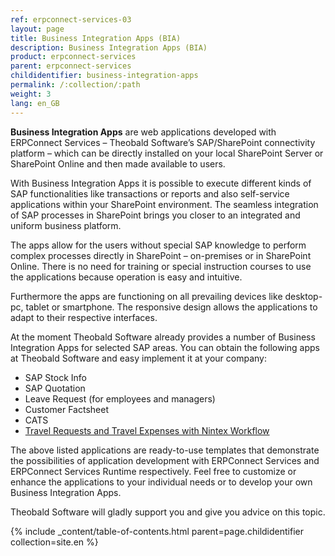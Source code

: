 ```yaml
---
ref: erpconnect-services-03
layout: page
title: Business Integration Apps (BIA)
description: Business Integration Apps (BIA)
product: erpconnect-services
parent: erpconnect-services
childidentifier: business-integration-apps
permalink: /:collection/:path
weight: 3
lang: en_GB
---
```


**Business Integration Apps** are web applications developed with ERPConnect Services – Theobald Software’s SAP/SharePoint connectivity platform – which can be directly installed on your local SharePoint Server or SharePoint Online and then made available to users. 

With Business Integration Apps it is possible to execute different kinds of SAP functionalities like transactions or reports and also self-service applications within your SharePoint environment.  The seamless integration of SAP processes in SharePoint brings you closer to an integrated and uniform business platform.

The apps allow for the users without special SAP knowledge to perform complex processes directly in SharePoint – on-premises or in SharePoint Online. There is no need for training or special instruction courses to use the applications because operation is easy and intuitive.

Furthermore the apps are functioning on all prevailing devices like desktop-pc, tablet or smartphone. The responsive design allows the applications to adapt to their respective interfaces.

At the moment Theobald Software already provides a number of Business Integration Apps for selected SAP areas. You can obtain the following apps at Theobald Software and easy implement it at your company:

- SAP Stock Info
- SAP Quotation
- Leave Request (for employees and managers)
- Customer Factsheet
- CATS
- [Travel Requests and Travel Expenses with Nintex Workflow](./sap-integration-nintex/nintex-integration-sharepoint/using-call-sap-function-action/travel-request-expense-report) 

The above listed applications are ready-to-use templates that demonstrate the possibilities of application development with ERPConnect Services and ERPConnect Services Runtime respectively. Feel free to customize or enhance the applications to your individual needs or to develop your own Business Integration Apps.

Theobald Software will gladly support you and give you advice on this topic.

{% include _content/table-of-contents.html parent=page.childidentifier collection=site.en %}
